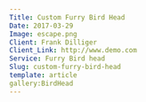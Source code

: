```yaml
---
Title: Custom Furry Bird Head
Date: 2017-03-29
Image: escape.png
Client: Frank Dilliger
Client_Link: http://www.demo.com
Service: Furry Bird head
Slug: custom-furry-bird-head
template: article
gallery:BirdHead
--- 
```



